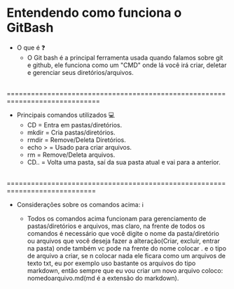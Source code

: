 # Entendendo como funciona o GitBash

* O que é :question:
  * O Git bash é a principal ferramenta usada quando falamos sobre git e github, ele funciona como um "CMD" onde lá você irá criar, deletar e gerenciar seus diretórios/arquivos.

​	=============================================================================

* Principais comandos utilizados :computer:
  * CD = Entra em pastas/diretórios. 
  * mkdir = Cria pastas/diretórios.
  * rmdir = Remove/Deleta Diretórios.
  * echo > = Usado para criar arquivos.
  * rm = Remove/Deleta arquivos.
  * CD.. = Volta uma pasta, saí da sua pasta atual e vai para a anterior.

​	============================================================================

* Considerações sobre os comandos acima: :information_source: 

  * Todos os comandos acima funcionam para gerenciamento de pastas/diretórios e arquivos, mas claro, na frente de todos os comandos é necessário que você digite o nome da pasta/diretório ou arquivos que você deseja fazer a alteração(Criar, excluir, entrar na pasta) onde também vc pode na frente do nome colocar . e o tipo de arquivo a criar, se n colocar nada ele ficara como um arquivos de texto txt, eu por exemplo uso bastante os arquivos do tipo markdown, então sempre que eu vou criar um novo arquivo coloco: nomedoarquivo.md(md é a extensão do markdown).

  

